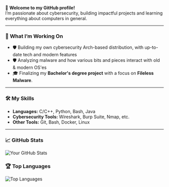 🌟 **Welcome to my GitHub profile!**  
I’m passionate about cybersecurity, building impactful projects and learning everything about computers in general.

---

### 🔧 **What I’m Working On**
- 🛡️ Building my own cybersecurity Arch-based distribution, with up-to-date tech and modern features
- 🛡️ Analyzing malware and how various bits and pieces interact with old & modern OS'es
- 🎓 Finalizing my **Bachelor's degree project** with a focus on **Fileless Malware**.

---

### 🛠️ **My Skills**
- **Languages:** C/C++, Python, Bash, Java
- **Cybersecurity Tools:** Wireshark, Burp Suite, Nmap, etc.
- **Other Tools:** Git, Bash, Docker, Linux

---
### 📈 **GitHub Stats**
![Your GitHub Stats](https://github-readme-stats.vercel.app/api?username=pwnish3r&show_icons=true&theme=radical)

### 🏆 **Top Languages**
![Top Languages](https://github-readme-stats.vercel.app/api/top-langs/?username=pwnish3r&layout=compact&theme=radical)
